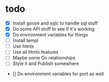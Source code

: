 # todo

- [x] Install goose and sqlc to handle sql stuff
- [x] Do some APi stuff to see if it's working
- [x] Do environment variables for things
- [ ] Install templ
- [ ] Use htmlx
- [ ] Use all htmlx features
- [ ] Maybe some Go relationships
- [ ] Style it and Publish somewhere
- [] Do environment variables for port as well